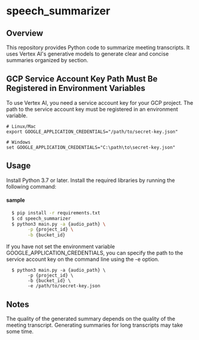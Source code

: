 # speech_summarizer

## Overview
This repository provides Python code to summarize meeting transcripts. It uses Vertex AI's generative models to generate clear and concise summaries organized by section.

## GCP Service Account Key Path Must Be Registered in Environment Variables
To use Vertex AI, you need a service account key for your GCP project. The path to the service account key must be registered in an environment variable.

```shell
# Linux/Mac
export GOOGLE_APPLICATION_CREDENTIALS="/path/to/secret-key.json"

# Windows
set GOOGLE_APPLICATION_CREDENTIALS="C:\path\to\secret-key.json"
```

## Usage
Install Python 3.7 or later.
Install the required libraries by running the following command:

#### sample
```sh
  $ pip install -r requirements.txt
  $ cd speech_summarizer
  $ python3 main.py -a {audio_path} \
        -p {project_id} \
        -b {bucket_id}
```

If you have not set the environment variable GOOGLE_APPLICATION_CREDENTIALS, you can specify the path to the service account key on the command line using the -e option.

```shell
  $ python3 main.py -a {audio_path} \
        -p {project_id} \
        -b {bucket_id} \
        -e /path/to/secret-key.json
```

## Notes
The quality of the generated summary depends on the quality of the meeting transcript.
Generating summaries for long transcripts may take some time.